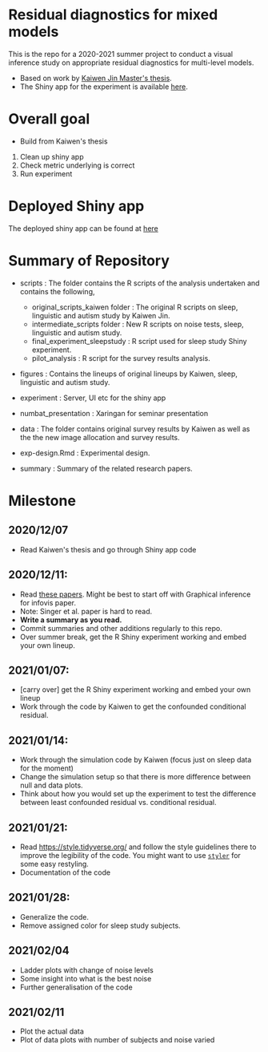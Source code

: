 # Residual diagnostics for mixed models

This is the repo for a 2020-2021 summer project to conduct a visual inference study on appropriate residual diagnostics for multi-level models. 

* Based on work by [Kaiwen Jin Master's thesis](https://github.com/kaiwenjanet/master).
* The Shiny app for the experiment is available [here](https://kaiwen-jin.shinyapps.io/experiment/).

# Overall goal

* Build from Kaiwen's thesis

1. Clean up shiny app
2. Check metric underlying is correct
3. Run experiment 

# Deployed Shiny app
The deployed shiny app can be found at [here](https://ebsmonash.shinyapps.io/visual-inference-study/)

# Summary of Repository

+ scripts : The folder contains the R scripts of the analysis undertaken and contains the following, 
  + original_scripts_kaiwen folder : The original R scripts on sleep, linguistic and autism study by Kaiwen Jin.
  + intermediate_scripts folder    : New R scripts on noise tests, sleep, linguistic and autism study.
  + final_experiment_sleepstudy    : R script used for sleep study Shiny experiment. 
  + pilot_analysis : R script for the survey results analysis. 
  
+ figures : Contains the lineups of original lineups by Kaiwen, sleep, linguistic and autism study. 
+ experiment : Server, UI etc for the shiny app
+ numbat_presentation : Xaringan for seminar presentation
+ data : The folder contains original survey results by Kaiwen as well as the the new image allocation and survey results. 
+ exp-design.Rmd : Experimental design. 
+ summary : Summary of the related research papers. 
  
# Milestone

## 2020/12/07

* Read Kaiwen's thesis and go through Shiny app code 

## 2020/12/11: 

* Read [these papers](https://paperpile.com/shared/dxNYN7). Might be best to start off with Graphical inference for infovis paper. 
* Note: Singer et al. paper is hard to read. 
* **Write a summary as you read.** 
* Commit summaries and other additions regularly to this repo.
* Over summer break, get the R Shiny experiment working and embed your own lineup.

## 2021/01/07:

* [carry over] get the R Shiny experiment working and embed your own lineup
* Work through the code by Kaiwen to get the confounded conditional residual.

## 2021/01/14:

* Work through the simulation code by Kaiwen (focus just on sleep data for the moment)
* Change the simulation setup so that there is more difference between null and data plots. 
* Think about how you would set up the experiment to test the 
 difference between least confounded residual vs. conditional residual. 
 
## 2021/01/21:

* Read https://style.tidyverse.org/ and follow the style guidelines there to improve the legibility of the code. You might want to use [`styler`](https://github.com/r-lib/styler) for some easy restyling.
* Documentation of the code

## 2021/01/28:

* Generalize the code. 
* Remove assigned color for sleep study subjects. 

## 2021/02/04

* Ladder plots with change of noise levels 
* Some insight into what is the best noise
* Further generalisation of the code 

## 2021/02/11

* Plot the actual data 
* Plot of data plots with number of subjects and noise varied

